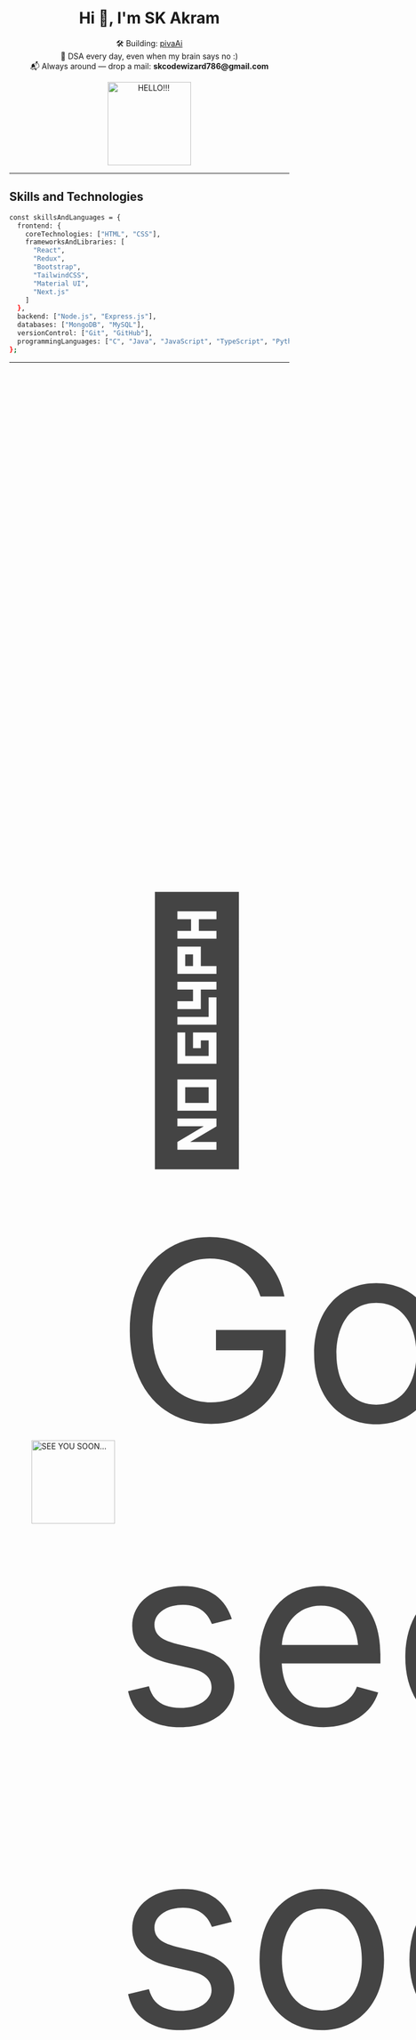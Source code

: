 <h1 align="center">Hi 👋, I'm SK Akram</h1>  


<div style="max-width: 800px; margin: 0 auto; text-align: center;">
  <p>
    🛠️ Building: <a href="https://github.com/akramcodez/pivaAi">pivaAi</a><br>
    📘 DSA every day, even when my brain says no :)<br>
    📬 Always around — drop a mail: <strong>skcodewizard786@gmail.com</strong> <br>
  </p>

  <img src="https://github.com/user-attachments/assets/bb1720bf-7416-489f-af64-8862c5222ca7" alt="HELLO!!!" style="height: 150px; width: auto;" />
</div>


---

## Skills and Technologies

```bash
const skillsAndLanguages = {
  frontend: {
    coreTechnologies: ["HTML", "CSS"],
    frameworksAndLibraries: [
      "React",
      "Redux",
      "Bootstrap",
      "TailwindCSS",
      "Material UI",
      "Next.js"
    ]
  },
  backend: ["Node.js", "Express.js"],
  databases: ["MongoDB", "MySQL"],
  versionControl: ["Git", "GitHub"],
  programmingLanguages: ["C", "Java", "JavaScript", "TypeScript", "Python"]
};
```
---

<div style="display: flex; align-items: center; height: 100vh; padding-left: 40px; gap: 0;">
  
  <img src="https://github.com/user-attachments/assets/728b1d21-bc88-412e-8b75-62df36b18500" 
       alt="SEE YOU SOON..." 
       style="height: 150px; width: auto;;" />

  <p style="font-size: 450px; color: #444; margin: 0;">
    👋 Goodbye, see you soon...
  </p>
  
</div>





